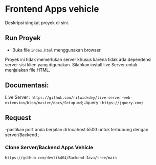 # Frontend Apps vehicle

Deskripsi singkat proyek di sini.


## Run Proyek

* Buka file `index.html` menggunakan browser.

Proyek ini tidak memerlukan server khusus karena tidak ada dependensi server sisi klien yang digunakan.
Silahkan install live Server untuk menjalakan file HTML.

## Documentasi:
Live Server : `https://github.com/ritwickdey/live-server-web-extension/blob/master/docs/Setup.md`;
Jquery : `https://jquery.com/`

## Request
-pastikan port anda berjalan di locahost:5500 untuk terhubung dengan server/Backend ;

### Clone Server/Backend Apps Vehicle
`https://github.com/devlik404/Backend-Java/tree/main`


